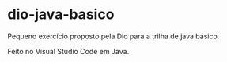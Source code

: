 # dio-java-basico
Pequeno exercício proposto pela Dio para a trilha de java básico.


Feito no Visual Studio Code em Java.
